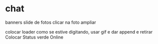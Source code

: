 # chat

banners
slide de fotos
clicar na foto ampliar

colocar loader como se estive digitando, usar gif e dar append e retirar
Colocar Status verde Online
